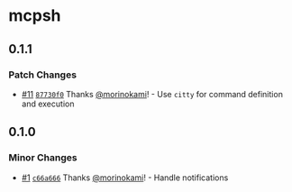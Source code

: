 # mcpsh

## 0.1.1

### Patch Changes

- [#11](https://github.com/morinokami/mcpsh/pull/11) [`87730f0`](https://github.com/morinokami/mcpsh/commit/87730f02f735cf2d483199f6a5501e42ddaf6518) Thanks [@morinokami](https://github.com/morinokami)! - Use `citty` for command definition and execution

## 0.1.0

### Minor Changes

- [#1](https://github.com/morinokami/mcpsh/pull/1) [`c66a666`](https://github.com/morinokami/mcpsh/commit/c66a666df74efd6ece9fbdd3defb089703303692) Thanks [@morinokami](https://github.com/morinokami)! - Handle notifications
